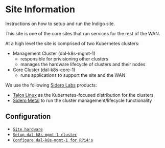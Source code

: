 # Site Information

Instructions on how to setup and run the Indigo site.

This site is one of the core sites that run services for the rest of the WAN.

At a high level the site is comprised of two Kubernetes clusters:
* Management Cluster (dal-k8s-mgmt-1)
  * responsible for privisioning other clusters
  * manages the hardware lifecycle of clusters and their nodes
* Core Cluster (dal-k8s-core-1)
  * runs applications to support the site and the WAN

We use the following [Sidero Labs](https://www.siderolabs.com/) products:
* [Talos Linux](https://www.talos.dev/) as the Kubernetes-focused distribution for the clusters
* [Sidero Metal](https://www.sidero.dev/) to run the cluster management/lifecycle functionality

## Configuration

* [`Site hardware`](docs/HARDWARE.md)
* [`Setup dal-k8s-mgmt-1 cluster`](docs/CLUSTER-MGMT.md)
* [`Configure dal-k8s-mgmt-1 for RPi4's`](docs/CLUSTER-MGMT-SIDERO.md)
